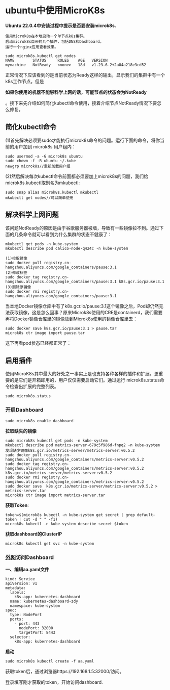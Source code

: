 # ubuntu中使用MicroK8s

**Ubuntu 22.0.4中安装过程中提示是否要安装microk8s.**

```
使用Microk8s在本地启动一个单节点k8s集群。
启动microk8s自带的几个插件，包括DNS和Dashboard。
运行一个nginx应用查看效果。
```

```
sudo microk8s.kubectl get nodes
NAME        STATUS     ROLES    AGE   VERSION
mymachine   NotReady   <none>   18d   v1.23.6-2+2a84a218e3cd52
```

正常情况下应该看到的是当前状态为Ready这样的输出，显示我们的集群中有一个k8s工作节点。但是

**如果你使用的机器不能够科学上网的话，可能节点的状态会为NotReady**

。接下来先介绍如何简化kubectl命令使用，接着介绍节点NotReady情况下要怎么修复。

## 简化kubectl命令

\(1\)首先解决必须要sudo才能执行microk8s命令的问题。运行下面的命令，将你当前的用户加到 microk8s 用户组内：

```
sudo usermod -a -G microk8s ubuntu
sudo chown -f -R ubuntu ~/.kube
newgrp microk8s//重新加载用户组
```

\(2\)然后解决每次kubectl命令前面都必须要加上microk8s的问题，我们给microk8s.kubectl取别名为mkubectl:

```
sudo snap alias microk8s.kubectl mkubectl
mkubectl get nodes//可以简单使用
```

## 解决科学上网问题

该问题NotReady的原因是由于谷歌服务器被墙，导致有一些镜像拉不到。通过下面的几条命令就可以看到为什么集群的状态不健康了：

```
mkubectl get pods -n kube-system
mkubectl describe pod calico-node-q424c -n kube-system
```

```
(1)拉取镜像
sudo docker pull registry.cn-hangzhou.aliyuncs.com/google_containers/pause:3.1
(2)修改标签
sudo docker tag registry.cn-hangzhou.aliyuncs.com/google_containers/pause:3.1 k8s.gcr.io/pause:3.1
(3)删除原镜像
sudo docker rmi registry.cn-hangzhou.aliyuncs.com/google_containers/pause:3.1
```

当本地Docker镜像仓库中有了k8s.gcr.io/pause:3.1这个镜像之后，Pod却仍然无法获取镜像，这是怎么回事？原来Microk8s使用的CRE是containerd，我们需要再将Docker镜像仓库里的镜像放到Microk8s使用的镜像仓库里去：

```
sudo docker save k8s.gcr.io/pause:3.1 > pause.tar
microk8s ctr image import pause.tar
```

这下再看pod状态已经都正常了：

## 启用插件

使用MicroK8s其中最大的好处之一事实上是也支持各种各样的插件和扩展。更重要的是它们是开箱即用的，用户仅仅需要启动它们。通过运行 microk8s.status命令检查出扩展的完整列表。

```
sudo microk8s.status
```

### 开启Dashboard

```
sudo microk8s enable dashboard
```

**拉取缺失的镜像**

```
sudo microk8s kubectl get pods -n kube-system
mkubectl describe pod metrics-server-679c5f986d-fnpq2 -n kube-system
发现缺少镜像k8s.gcr.io/metrics-server/metrics-server:v0.5.2
sudo docker pull registry.cn-hangzhou.aliyuncs.com/google_containers/metrics-server:v0.5.2
sudo docker tag registry.cn-hangzhou.aliyuncs.com/google_containers/metrics-server:v0.5.2 k8s.gcr.io/metrics-server/metrics-server:v0.5.2
sudo docker rmi registry.cn-hangzhou.aliyuncs.com/google_containers/metrics-server:v0.5.2
sudo docker save  k8s.gcr.io/metrics-server/metrics-server:v0.5.2 > metrics-server.tar
microk8s ctr image import metrics-server.tar

```

**获取Token**:

```
token=$(microk8s kubectl -n kube-system get secret | grep default-token | cut -d " " -f1)
microk8s kubectl -n kube-system describe secret $token

```

**获取dashboard的ClusterIP**

```
microk8s kubectl get svc -n kube-system
```

### [外网](https://so.csdn.net/so/search?q=%E5%A4%96%E7%BD%91&spm=1001.2101.3001.7020)访问Dashboard

**一、编辑aa.yaml文件**

```
kind: Service
apiVersion: v1
metadata:
  labels:
    k8s-app: kubernetes-dashboard
  name: kubernetes-dashboard-zdy
  namespace: kube-system
spec:
  type: NodePort
  ports:
    - port: 443
      nodePort: 32000
      targetPort: 8443
  selector:
    k8s-app: kubernetes-dashboard
```

**启动**

```
sudo microk8s kubectl create -f aa.yaml
```

获取token后，通过浏览器https://192.168.1.5:32000/访问。

登录填写刚才获取的token，开始访问dashboard.

